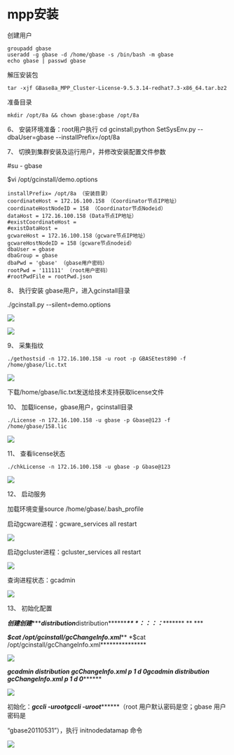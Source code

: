 # mpp安装

创建用户

```纯文本
groupadd gbase
useradd -g gbase -d /home/gbase -s /bin/bash -m gbase
echo gbase | passwd gbase

```

解压安装包

```纯文本
tar -xjf GBase8a_MPP_Cluster-License-9.5.3.14-redhat7.3-x86_64.tar.bz2
```

准备目录

```纯文本
mkdir /opt/8a && chown gbase:gbase /opt/8a
```

6、 安装环境准备：root用户执行 cd gcinstall;python SetSysEnv.py --dbaUser=gbase --installPrefix=/opt/8a

7、 切换到集群安装及运行用户，并修改安装配置文件参数

\#su - gbase

\$vi /opt/gcinstall/demo.options

```纯文本
installPrefix= /opt/8a （安装目录）
coordinateHost = 172.16.100.158 （Coordinator节点IP地址）
coordinateHostNodeID = 158 （Coordinator节点Nodeid）
dataHost = 172.16.100.158 (Data节点IP地址）
#existCoordinateHost = 
#existDataHost = 
gcwareHost = 172.16.100.158（gcware节点IP地址）
gcwareHostNodeID = 158（gcware节点nodeid）
dbaUser = gbase 
dbaGroup = gbase 
dbaPwd = 'gbase' （gbase用户密码）
rootPwd = '111111' （root用户密码）
#rootPwdFile = rootPwd.json
```

8、 执行安装 gbase用户，进入gcinstall目录

./gcinstall.py --silent=demo.options

![](file:////private/var/folders/9b/t1nnnj9d1sx8ckkvtf8722j80000gn/T/com.kingsoft.wpsoffice.mac/wps-tengfei/ksohtml/wps72IFIG.jpg)

![](file:////private/var/folders/9b/t1nnnj9d1sx8ckkvtf8722j80000gn/T/com.kingsoft.wpsoffice.mac/wps-tengfei/ksohtml/wpssDLL5b.jpg)

9、 采集指纹

```纯文本
./gethostsid -n 172.16.100.158 -u root -p GBASEtest890 -f /home/gbase/lic.txt
```

![](file:////private/var/folders/9b/t1nnnj9d1sx8ckkvtf8722j80000gn/T/com.kingsoft.wpsoffice.mac/wps-tengfei/ksohtml/wpsFUKxUc.jpg)

下载/home/gbase/lic.txt发送给技术支持获取license文件

10、 加载license，gbase用户，gcinstall目录

```纯文本
./License -n 172.16.100.158 -u gbase -p Gbase@123 -f /home/gbase/158.lic
```

![](file:////private/var/folders/9b/t1nnnj9d1sx8ckkvtf8722j80000gn/T/com.kingsoft.wpsoffice.mac/wps-tengfei/ksohtml/wpsUosbGS.jpg)

11、 查看license状态

```纯文本
./chkLicense -n 172.16.100.158 -u gbase -p Gbase@123
```

![](file:////private/var/folders/9b/t1nnnj9d1sx8ckkvtf8722j80000gn/T/com.kingsoft.wpsoffice.mac/wps-tengfei/ksohtml/wpsj0gI76.jpg)

12、 启动服务

加载环境变量source /home/gbase/.bash\_profile

启动gcware进程：gcware\_services all restart

![](file:////private/var/folders/9b/t1nnnj9d1sx8ckkvtf8722j80000gn/T/com.kingsoft.wpsoffice.mac/wps-tengfei/ksohtml/wps1kNejy.jpg)

启动gcluster进程：gcluster\_services all restart

![](file:////private/var/folders/9b/t1nnnj9d1sx8ckkvtf8722j80000gn/T/com.kingsoft.wpsoffice.mac/wps-tengfei/ksohtml/wpsXg8LnJ.jpg)

查询进程状态：gcadmin

![](file:////private/var/folders/9b/t1nnnj9d1sx8ckkvtf8722j80000gn/T/com.kingsoft.wpsoffice.mac/wps-tengfei/ksohtml/wpsa8q4z8.jpg)

13、 初始化配置

***创建******创建******​******​*** ***distribution******distribution******​******​***\*\* \*：******：******：******：******​\*\* ​\*\* ​\*\* ​\*\*\*

***\$cat /opt/gcinstall/gcChangeInfo.xml***\*\* \*\$cat /opt/gcinstall/gcChangeInfo.xml******​******​\*\*\*

![](file:////private/var/folders/9b/t1nnnj9d1sx8ckkvtf8722j80000gn/T/com.kingsoft.wpsoffice.mac/wps-tengfei/ksohtml/wpsxW9ook.jpg)

***gcadmin distribution gcChangeInfo.xml p 1 d 0******gcadmin distribution gcChangeInfo.xml p 1 d 0******​******​***

![](file:////private/var/folders/9b/t1nnnj9d1sx8ckkvtf8722j80000gn/T/com.kingsoft.wpsoffice.mac/wps-tengfei/ksohtml/wpsl8jaiv.jpg)

初始化：***gccli -uroot******gccli -uroot******​******​***（root 用户默认密码是空；gbase 用户密码是

“gbase20110531”），执行 initnodedatamap 命令

![](file:////private/var/folders/9b/t1nnnj9d1sx8ckkvtf8722j80000gn/T/com.kingsoft.wpsoffice.mac/wps-tengfei/ksohtml/wpsBp47dB.jpg)
